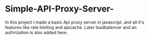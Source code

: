# Simple-API-Proxy-Server-
In this project i made a basic Api proxy server in javascript. and all it's features like rate limiting and apicache .Later loadbalencer  and an authrization is also added here.
